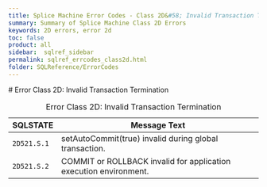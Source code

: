 ```yaml
---
title: Splice Machine Error Codes - Class 2D&#58; Invalid Transaction Termination
summary: Summary of Splice Machine Class 2D Errors
keywords: 2D errors, error 2d
toc: false
product: all
sidebar:  sqlref_sidebar
permalink: sqlref_errcodes_class2d.html
folder: SQLReference/ErrorCodes
---
```

<section>
<div class="TopicContent" data-swiftype-index="true" markdown="1">
# Error Class 2D: Invalid Transaction Termination

<table>
                <caption>Error Class 2D: Invalid Transaction Termination</caption>
                <thead>
                    <tr>
                        <th>SQLSTATE</th>
                        <th>Message Text</th>
                    </tr>
                </thead>
                <tbody>
                    <tr>
                        <td><code>2D521.S.1</code></td>
                        <td>setAutoCommit(true) invalid during global transaction.</td>
                    </tr>
                    <tr>
                        <td><code>2D521.S.2</code></td>
                        <td>COMMIT or ROLLBACK invalid for application execution environment. </td>
                    </tr>
                </tbody>
            </table>
</div>
</section>

